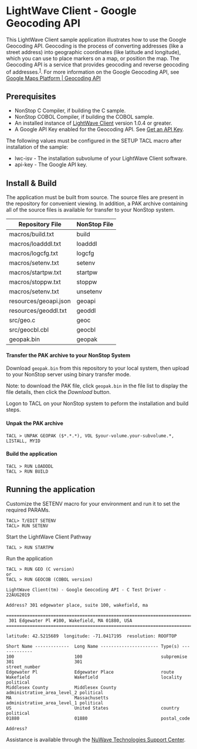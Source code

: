 # LightWave Client - Google Geocoding API
This LightWave Client sample application illustrates how to use the Google Geocoding API. Geocoding is the process of converting addresses (like a street address) into geographic coordinates (like latitude and longitude), which you can use to place markers on a map, or position the map. The Geocoding API is a service that provides geocoding and reverse geocoding of addresses.<sup>[1](https://developers.google.com/maps/documentation/geocoding/start)</sup>. For more information on the Google Geocoding API, see [Google Maps Platform | Geocoding API](https://developers.google.com/maps/documentation/geocoding/start)
 
## Prerequisites

+ NonStop C Compiler, if building the C sample.
+ NonStop COBOL Compiler, if building the COBOL sample.
+ An installed instance of [LightWave Client](https://docs.nuwavetech.com/display/LWCLIENT) version 1.0.4 or greater.
+ A Google API Key enabled for the Geocoding API. See [Get an API Key](https://developers.google.com/maps/documentation/geocoding/get-api-key).

The following values must be configured in the SETUP TACL macro after installation of the sample:

+ lwc-isv - The installation subvolume of your LightWave Client software.
+ api-key - The Google API key.

## Install & Build

The application must be built from source. The source files are present in the repository for convenient viewing. 
In addition, a PAK archive containing all of the source files is available for transfer to your NonStop system.
 
| Repository File | NonStop File | 
| -- | -- |
| macros/build.txt | build |
| macros/loadddl.txt | loadddl |
| macros/logcfg.txt | logcfg |
| macros/setenv.txt | setenv |
| macros/startpw.txt | startpw |
| macros/stoppw.txt | stoppw |
| macros/setenv.txt | unsetenv |
| resources/geoapi.json | geoapi |  
| resources/geoddl.txt | geoddl |
| src/geo.c | geoc |
| src/geocbl.cbl | geocbl |
| geopak.bin | geopak |
  
#### Transfer the PAK archive to your NonStop System

Download `geopak.bin` from this repository to your local system, then upload to your NonStop server using binary transfer mode.

Note: to download the PAK file, click `geopak.bin` in the file list to display the file details, then click the *Download* button.

Logon to TACL on your NonStop system to peform the installation and build steps.

#### Unpak the PAK archive
```
TACL > UNPAK GEOPAK ($*.*.*), VOL $your-volume.your-subvolume.*, LISTALL, MYID
```

#### Build the application 
```
TACL > RUN LOADDDL
TACL > RUN BUILD
```
## Running the application
Customize the SETENV macro for your environment and run it to set the required PARAMs.
```
TACL> T/EDIT SETENV
TACL> RUN SETENV
```
Start the LightWave Client Pathway
```
TACL > RUN STARTPW
```
Run the application
```
TACL > RUN GEO (C version)
or 
TACL > RUN GEOCOB (COBOL version)

LightWave Client(tm) - Google Geocoding API - C Test Driver - 22AUG2019

Address? 301 edgewater place, suite 100, wakefield, ma

================================================================================
 301 Edgewater Pl #100, Wakefield, MA 01880, USA
================================================================================

latitude: 42.5215689  longitude: -71.0417195  resolution: ROOFTOP

Short Name -------------  Long Name ---------------------- Type(s) -------------
100                       100                              subpremise
301                       301                              street_number
Edgewater Pl              Edgewater Place                  route
Wakefield                 Wakefield                        locality political
Middlesex County          Middlesex County                 administrative_area_level_2 political
MA                        Massachusetts                    administrative_area_level_1 political
US                        United States                    country political
01880                     01880                            postal_code

Address?
```
Assistance is available through the [NuWave Technologies Support Center](http://support.nuwavetech.com).
